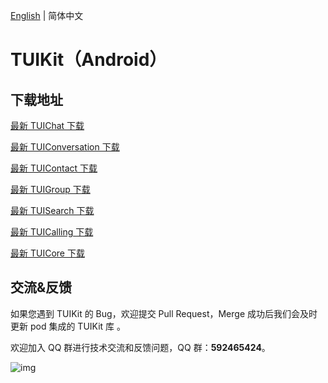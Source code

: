 [English](./README_EN.md) | 简体中文

# TUIKit（Android）

## 下载地址

[最新 TUIChat 下载](https://im.sdk.cloud.tencent.cn/download/tuikit/6.0.1992/android/TUIChat.zip)

[最新 TUIConversation 下载](https://im.sdk.cloud.tencent.cn/download/tuikit/6.0.1992/android/TUIConversation.zip)

[最新 TUIContact 下载](https://im.sdk.cloud.tencent.cn/download/tuikit/6.0.1992/android/TUIContact.zip)

[最新 TUIGroup 下载](https://im.sdk.cloud.tencent.cn/download/tuikit/6.0.1992/android/TUIGroup.zip)

[最新 TUISearch 下载](https://im.sdk.cloud.tencent.cn/download/tuikit/6.0.1992/android/TUISearch.zip)

[最新 TUICalling 下载](https://im.sdk.cloud.tencent.cn/download/tuikit/6.0.1992/android/TUICalling.zip)

[最新 TUICore 下载](https://im.sdk.cloud.tencent.cn/download/tuikit/6.0.1992/android/TUICore.zip)

## 交流&反馈

如果您遇到 TUIKit 的 Bug，欢迎提交  Pull Request，Merge 成功后我们会及时更新 pod 集成的 TUIKit 库 。

欢迎加入 QQ 群进行技术交流和反馈问题，QQ 群：**592465424**。

![img](https://qcloudimg.tencent-cloud.cn/raw/ca5f8724cd5a9002abc454f80bf3df12.png)